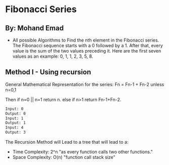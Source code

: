 # Fibonacci Series

## By: Mohand Emad

- All possible Algorithms to Find the nth element in the Fibonacci series. The Fibonacci sequence starts with
a 0 followed by a 1. After that, every value is the sum of the two values
preceding it. Here are the first seven values as an example: 0, 1, 1, 2, 3, 5, 8.

## Method I - Using recursion

General Mathematical Representation for the series: Fn = Fn-1 + Fn-2 unless n=0,1

Then if n=0 || n=1 return n.  else if n>1 return Fn-1+Fn-2.

```txt
Input: 0
Output: 0
Input: 1
Output: 1
Input: 4
Output: 3
```

The Recursion Method will Lead to a tree that will lead to a:
- Time Complexity: 2^n "as every function calls two other functions."
- Space Complexity: O(n) "function call stack size"
